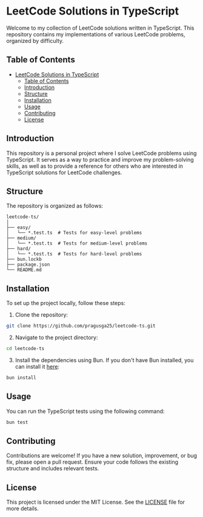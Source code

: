 # LeetCode Solutions in TypeScript

Welcome to my collection of LeetCode solutions written in TypeScript. This repository contains my implementations of various LeetCode problems, organized by difficulty.

## Table of Contents

- [LeetCode Solutions in TypeScript](#leetcode-solutions-in-typescript)
  - [Table of Contents](#table-of-contents)
  - [Introduction](#introduction)
  - [Structure](#structure)
  - [Installation](#installation)
  - [Usage](#usage)
  - [Contributing](#contributing)
  - [License](#license)

## Introduction

This repository is a personal project where I solve LeetCode problems using TypeScript. It serves as a way to practice and improve my problem-solving skills, as well as to provide a reference for others who are interested in TypeScript solutions for LeetCode challenges.

## Structure

The repository is organized as follows:

```
leetcode-ts/
│
├── easy/
│   └── *.test.ts  # Tests for easy-level problems
├── medium/
│   └── *.test.ts  # Tests for medium-level problems
├── hard/
│   └── *.test.ts  # Tests for hard-level problems
├── bun.lockb
├── package.json
└── README.md
```

## Installation

To set up the project locally, follow these steps:

1. Clone the repository:

```bash
git clone https://github.com/pragusga25/leetcode-ts.git
```

2. Navigate to the project directory:

```bash
cd leetcode-ts
```

3. Install the dependencies using Bun. If you don't have Bun installed, you can install it [here](https://bun.sh/docs/installation):

```bash
bun install
```

## Usage

You can run the TypeScript tests using the following command:

```bash
bun test
```

## Contributing

Contributions are welcome! If you have a new solution, improvement, or bug fix, please open a pull request. Ensure your code follows the existing structure and includes relevant tests.

## License

This project is licensed under the MIT License. See the [LICENSE](LICENSE) file for more details.
